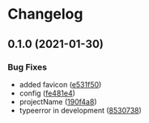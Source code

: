# Changelog

## 0.1.0 (2021-01-30)


### Bug Fixes

* added favicon ([e531f50](https://www.github.com/vojtechsimetka/bee-js.github.io/commit/e531f50eabf26c9f105dd6bc67a9fce192d21c4c))
* config ([fe481e4](https://www.github.com/vojtechsimetka/bee-js.github.io/commit/fe481e462b769413d43058ba62917326247b11ca))
* projectName ([190f4a8](https://www.github.com/vojtechsimetka/bee-js.github.io/commit/190f4a8876d581c19cd3662a54a75611d344dd70))
* typeerror in development ([8530738](https://www.github.com/vojtechsimetka/bee-js.github.io/commit/8530738b3a5afab722a4bcc91bc8dc7bd86ba732))
